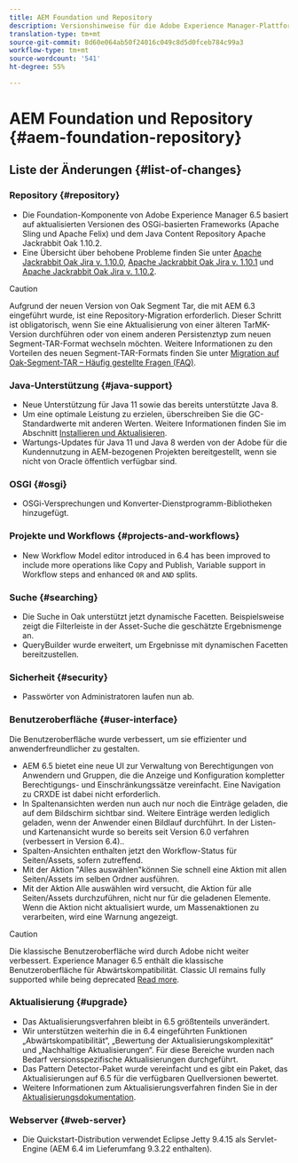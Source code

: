 ```yaml
---
title: AEM Foundation und Repository
description: Versionshinweise für die Adobe Experience Manager-Plattform und das Repository.
translation-type: tm+mt
source-git-commit: 8d60e064ab50f24016c049c8d5d0fceb784c99a3
workflow-type: tm+mt
source-wordcount: '541'
ht-degree: 55%

---
```



# AEM Foundation und Repository {#aem-foundation-repository}

## Liste der Änderungen      {#list-of-changes}

### Repository {#repository}

* Die Foundation-Komponente von Adobe Experience Manager 6.5 basiert auf aktualisierten Versionen des OSGi-basierten Frameworks (Apache Sling und Apache Felix) und dem Java Content Repository Apache Jackrabbit Oak 1.10.2.
* Eine Übersicht über behobene Probleme finden Sie unter [Apache Jackrabbit Oak Jira v. 1.10.0](https://archive.apache.org/dist/jackrabbit/oak/1.10.0/RELEASE-NOTES.txt), [Apache Jackrabbit Oak Jira v. 1.10.1](https://archive.apache.org/dist/jackrabbit/oak/1.10.1/RELEASE-NOTES.txt) und [Apache Jackrabbit Oak Jira v. 1.10.2](https://archive.apache.org/dist/jackrabbit/oak/1.10.2/RELEASE-NOTES.txt).

>[!CAUTION]
>
>Aufgrund der neuen Version von Oak Segment Tar, die mit AEM 6.3 eingeführt wurde, ist eine Repository-Migration erforderlich. Dieser Schritt ist obligatorisch, wenn Sie eine Aktualisierung von einer älteren TarMK-Version durchführen oder von einem anderen Persistenztyp zum neuen Segment-TAR-Format wechseln möchten. Weitere Informationen zu den Vorteilen des neuen Segment-TAR-Formats finden Sie unter [Migration auf Oak-Segment-TAR – Häufig gestellte Fragen (FAQ)](/help/sites-deploying/revision-cleanup.md#migrating-to-oak-segment-tar).

### Java-Unterstützung {#java-support}

* Neue Unterstützung für Java 11 sowie das bereits unterstützte Java 8.
* Um eine optimale Leistung zu erzielen, überschreiben Sie die GC-Standardwerte mit anderen Werten. Weitere Informationen finden Sie im Abschnitt [Installieren und Aktualisieren](/help/sites-deploying/custom-standalone-install.md).
* Wartungs-Updates für Java 11 und Java 8 werden von der Adobe für die Kundennutzung in AEM-bezogenen Projekten bereitgestellt, wenn sie nicht von Oracle öffentlich verfügbar sind.

### OSGI {#osgi}

* OSGi-Versprechungen und Konverter-Dienstprogramm-Bibliotheken hinzugefügt.

### Projekte und Workflows {#projects-and-workflows}

* New Workflow Model editor introduced in 6.4 has been improved to include more operations like Copy and Publish, Variable support in Workflow steps and enhanced `OR` and `AND` splits.

### Suche {#searching}

* Die Suche in Oak unterstützt jetzt dynamische Facetten. Beispielsweise zeigt die Filterleiste in der Asset-Suche die geschätzte Ergebnismenge an.
* QueryBuilder wurde erweitert, um Ergebnisse mit dynamischen Facetten bereitzustellen.

### Sicherheit {#security}

* Passwörter von Administratoren laufen nun ab.

### Benutzeroberfläche {#user-interface}

Die Benutzeroberfläche wurde verbessert, um sie effizienter und anwenderfreundlicher zu gestalten.

* AEM 6.5 bietet eine neue UI zur Verwaltung von Berechtigungen von Anwendern und Gruppen, die die Anzeige und Konfiguration kompletter Berechtigungs- und Einschränkungssätze vereinfacht. Eine Navigation zu CRXDE ist dabei nicht erforderlich.
* In Spaltenansichten werden nun auch nur noch die Einträge geladen, die auf dem Bildschirm sichtbar sind. Weitere Einträge werden lediglich geladen, wenn der Anwender einen Bildlauf durchführt. In der Listen- und Kartenansicht wurde so bereits seit Version 6.0 verfahren (verbessert in Version 6.4)..
* Spalten-Ansichten enthalten jetzt den Workflow-Status für Seiten/Assets, sofern zutreffend.
* Mit der Aktion &quot;Alles auswählen&quot;können Sie schnell eine Aktion mit allen Seiten/Assets im selben Ordner ausführen.
* Mit der Aktion Alle auswählen wird versucht, die Aktion für alle Seiten/Assets durchzuführen, nicht nur für die geladenen Elemente. Wenn die Aktion nicht aktualisiert wurde, um Massenaktionen zu verarbeiten, wird eine Warnung angezeigt.

>[!CAUTION]
>
>Die klassische Benutzeroberfläche wird durch Adobe nicht weiter verbessert. Experience Manager 6.5 enthält die klassische Benutzeroberfläche für Abwärtskompatibilität. Classic UI remains fully supported while being deprecated [Read more](/help/sites-deploying/ui-recommendations.md).

### Aktualisierung {#upgrade}

* Das Aktualisierungsverfahren bleibt in 6.5 größtenteils unverändert.
* Wir unterstützen weiterhin die in 6.4 eingeführten Funktionen „Abwärtskompatibilität“, „Bewertung der Aktualisierungskomplexität“ und „Nachhaltige Aktualisierungen“. Für diese Bereiche wurden nach Bedarf versionsspezifische Aktualisierungen durchgeführt.
* Das Pattern Detector-Paket wurde vereinfacht und es gibt ein Paket, das Aktualisierungen auf 6.5 für die verfügbaren Quellversionen bewertet.
* Weitere Informationen zum Aktualisierungsverfahren finden Sie in der [Aktualisierungsdokumentation](/help/sites-deploying/upgrade.md).

### Webserver {#web-server}

* Die Quickstart-Distribution verwendet Eclipse Jetty 9.4.15 als Servlet-Engine (AEM 6.4 im Lieferumfang 9.3.22 enthalten).
